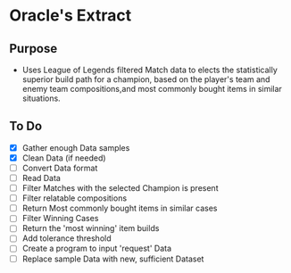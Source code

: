 # Oracle's Extract

## Purpose

- Uses League of Legends filtered Match data to elects the statistically superior build path for a champion, based on the player's team and enemy team compositions,and most commonly bought items in similar situations.

## To Do

- [x] Gather enough Data samples
- [x] Clean Data (if needed)
- [ ] Convert Data format
- [ ] Read Data
- [ ] Filter Matches with the selected Champion is present
- [ ] Filter relatable compositions
- [ ] Return Most commonly bought items in similar cases
- [ ] Filter Winning Cases
- [ ] Return the 'most winning' item builds
- [ ] Add tolerance threshold
- [ ] Create a program to input 'request' Data
- [ ] Replace sample Data with new, sufficient Dataset
